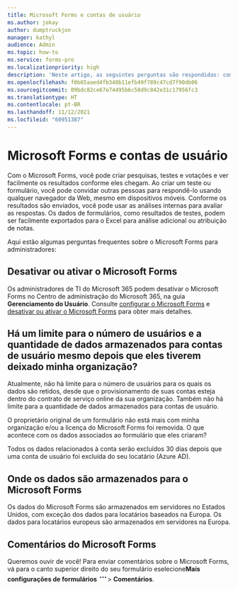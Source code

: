 ```yaml
---
title: Microsoft Forms e contas de usuário
ms.author: jokay
author: dumptruckjon
manager: kathyl
audience: Admin
ms.topic: how-to
ms.service: forms-pro
ms.localizationpriority: high
description: 'Neste artigo, as seguintes perguntas são respondidas: como desativar ou ativar o Microsoft Forms para minha organização? Há um limite para o número de usuários e a quantidade de dados armazenados para contas de usuário mesmo depois que eles tiverem deixado minha organização? O proprietário original de um formulário não está mais com minha organização e/ou sua licença do Microsoft Forms foi removida, então o que acontece com os dados associados ao formulário que eles criaram? Onde os dados são armazenados para o Microsoft Forms?'
ms.openlocfilehash: f0b65aaed4fb348b11efb49f789c47cd7f90db06
ms.sourcegitcommit: 09bdc82ce67e74495b6c58d9c842e31c17956fc3
ms.translationtype: HT
ms.contentlocale: pt-BR
ms.lasthandoff: 11/12/2021
ms.locfileid: "60951387"
---
```

# <a name="microsoft-forms-and-user-accounts"></a>Microsoft Forms e contas de usuário

Com o Microsoft Forms, você pode criar pesquisas, testes e votações e ver facilmente os resultados conforme eles chegam. Ao criar um teste ou formulário, você pode convidar outras pessoas para respondê-lo usando qualquer navegador da Web, mesmo em dispositivos móveis. Conforme os resultados são enviados, você pode usar as análises internas para avaliar as respostas. Os dados de formulários, como resultados de testes, podem ser facilmente exportados para o Excel para análise adicional ou atribuição de notas.

Aqui estão algumas perguntas frequentes sobre o Microsoft Forms para administradores:

## <a name="turn-off-or-turn-on-microsoft-forms"></a>Desativar ou ativar o Microsoft Forms

Os administradores de TI do Microsoft 365 podem desativar o Microsoft Forms no Centro de administração do Microsoft 365, na guia **Gerenciamento do Usuário**. Consulte [configurar o Microsoft Forms](https://support.microsoft.com/office/set-up-microsoft-forms-cc52287a-4550-464d-9a1b-457bf9df2240) e [desativar ou ativar o Microsoft Forms](https://support.microsoft.com/office/turn-off-or-turn-on-microsoft-forms-8dcbf3ab-f2d6-459a-b8be-8d9892132a43) para obter mais detalhes.

## <a name="is-there-a-limit-to-the-number-of-users-and-amount-of-data-stored-for-user-accounts-even-after-they-have-left-my-organization"></a>Há um limite para o número de usuários e a quantidade de dados armazenados para contas de usuário mesmo depois que eles tiverem deixado minha organização?

Atualmente, não há limite para o número de usuários para os quais os dados são retidos, desde que o provisionamento de suas contas esteja dentro do contrato de serviço online da sua organização. Também não há limite para a quantidade de dados armazenados para contas de usuário.

O proprietário original de um formulário não está mais com minha organização e/ou a licença do Microsoft Forms foi removida. O que acontece com os dados associados ao formulário que eles criaram?

Todos os dados relacionados à conta serão excluídos 30 dias depois que uma conta de usuário foi excluída do seu locatário (Azure AD).

## <a name="where-data-is-stored-for-microsoft-forms"></a>Onde os dados são armazenados para o Microsoft Forms

Os dados do Microsoft Forms são armazenados em servidores no Estados Unidos, com exceção dos dados para locatários baseados na Europa. Os dados para locatários europeus são armazenados em servidores na Europa.

## <a name="feedback-for-microsoft-forms"></a>Comentários do Microsoft Forms

Queremos ouvir de você\! Para enviar comentários sobre o Microsoft Forms, vá para o canto superior direito do seu formulário eselecione**Mais configurações de formulários** ![botão Mais opções](./media/image2.png)\> **Comentários**.

